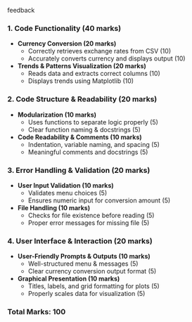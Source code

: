 feedback

### **1. Code Functionality (40 marks)**
- **Currency Conversion (20 marks)**  
  - Correctly retrieves exchange rates from CSV (10)  
  - Accurately converts currency and displays output (10)  
- **Trends & Patterns Visualization (20 marks)**  
  - Reads data and extracts correct columns (10)  
  - Displays trends using Matplotlib (10)  

### **2. Code Structure & Readability (20 marks)**
- **Modularization (10 marks)**  
  - Uses functions to separate logic properly (5)  
  - Clear function naming & docstrings (5)  
- **Code Readability & Comments (10 marks)**  
  - Indentation, variable naming, and spacing (5)  
  - Meaningful comments and docstrings (5)  

### **3. Error Handling & Validation (20 marks)**
- **User Input Validation (10 marks)**  
  - Validates menu choices (5)  
  - Ensures numeric input for conversion amount (5)  
- **File Handling (10 marks)**  
  - Checks for file existence before reading (5)  
  - Proper error messages for missing file (5)  

### **4. User Interface & Interaction (20 marks)**
- **User-Friendly Prompts & Outputs (10 marks)**  
  - Well-structured menu & messages (5)  
  - Clear currency conversion output format (5)  
- **Graphical Presentation (10 marks)**  
  - Titles, labels, and grid formatting for plots (5)  
  - Properly scales data for visualization (5)  

### **Total Marks: 100**
